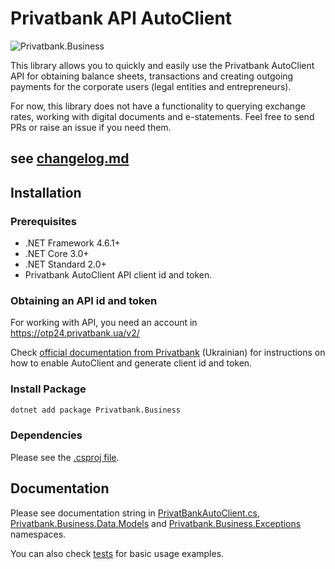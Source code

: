 # Privatbank API AutoClient

![Privatbank.Business](https://github.com/mindcollapse/Privatbank.Business/workflows/Privatbank.Business/badge.svg)

This library allows you to quickly and easily use the Privatbank AutoClient API for obtaining balance sheets, transactions and creating outgoing payments for the corporate users (legal entities and entrepreneurs).

For now, this library does not have a functionality to querying exchange rates, working with digital documents and e-statements. Feel free to send PRs or raise an issue if you need them.


**see [changelog.md](./Privatbank.Business/CHANGELOG.md)**
---
## Installation 

### Prerequisites

* .NET Framework 4.6.1+
* .NET Core 3.0+
* .NET Standard 2.0+
* Privatbank AutoClient API client id and token.

### Obtaining an API id and token

For working with API, you need an account in https://otp24.privatbank.ua/v2/

Check [official documentation from Privatbank](https://docs.google.com/document/d/e/2PACX-1vTtKvGa3P4E-lDqLg3bHRF6Wi9S7GIjSMFEFxII5qQZBGxuTXs25hQNiUU1hMZQhOyx6BNvIZ1bVKSr/pub) (Ukrainian) 
for instructions on how to enable AutoClient and generate client id and token.

### Install Package

```cmd
dotnet add package Privatbank.Business
```

### Dependencies

Please see the [.csproj file](Privatbank.Business/Privatbank.Business.csproj).

## Documentation

Please see documentation string in [PrivatBankAutoClient.cs](Privatbank.Business/PrivatbankAutoClient.cs), [Privatbank.Business.Data.Models](Privatbank.Business/Data/Models) and [Privatbank.Business.Exceptions](Privatbank.Business/Exceptions) namespaces.

You can also check [tests](Privatbank.Business.Tests/PrivatBankAutoClient.cs) for basic usage examples.